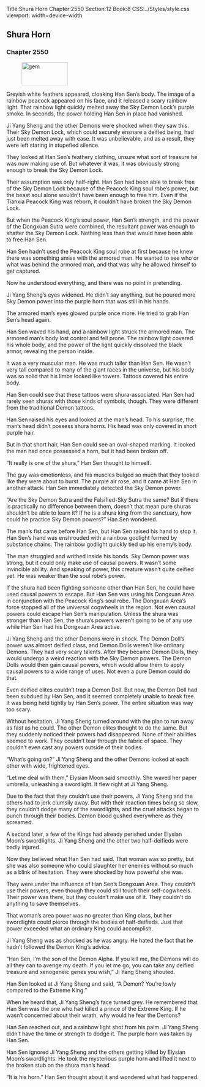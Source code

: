 Title:Shura Horn 
Chapter:2550 
Section:12 
Book:8 
CSS:../Styles/style.css 
viewport: width=device-width
  
## Shura Horn
### Chapter 2550
  
<figure>
	<img src="../Images/gem.gif" alt="gem" id="gem" width="120" height="60" />
</figure>
  

  
Greyish white feathers appeared, cloaking Han Sen’s body. The image of a rainbow peacock appeared on his face, and it released a scary rainbow light. That rainbow light quickly melted away the Sky Demon Lock’s purple smoke. In seconds, the power holding Han Sen in place had vanished.

Ji Yang Sheng and the other Demons were shocked when they saw this. Their Sky Demon Lock, which could securely ensnare a deified being, had just been melted away with ease. It was unbelievable, and as a result, they were left staring in stupefied silence.

They looked at Han Sen’s feathery clothing, unsure what sort of treasure he was now making use of. But whatever it was, it was obviously strong enough to break the Sky Demon Lock.

Their assumption was only half-right. Han Sen had been able to break free of the Sky Demon Lock because of the Peacock King soul robe’s power, but the beast soul alone wouldn’t have been enough to free him. Even if the Tianxia Peacock King was reborn, it couldn’t have broken the Sky Demon Lock.

But when the Peacock King’s soul power, Han Sen’s strength, and the power of the Dongxuan Sutra were combined, the resultant power was enough to shatter the Sky Demon Lock. Nothing less than that would have been able to free Han Sen.

Han Sen hadn’t used the Peacock King soul robe at first because he knew there was something amiss with the armored man. He wanted to see who or what was behind the armored man, and that was why he allowed himself to get captured.

Now he understood everything, and there was no point in pretending.

Ji Yang Sheng’s eyes widened. He didn’t say anything, but he poured more Sky Demon power into the purple horn that was still in his hands.

The armored man’s eyes glowed purple once more. He tried to grab Han Sen’s head again.

Han Sen waved his hand, and a rainbow light struck the armored man. The armored man’s body lost control and fell prone. The rainbow light covered his whole body, and the power of the light quickly dissolved the black armor, revealing the person inside.

It was a very muscular man. He was much taller than Han Sen. He wasn’t very tall compared to many of the giant races in the universe, but his body was so solid that his limbs looked like towers. Tattoos covered his entire body.

Han Sen could see that these tattoos were shura-associated. Han Sen had rarely seen shuras with those kinds of symbols, though. They were different from the traditional Demon tattoos.

Han Sen raised his eyes and looked at the man’s head. To his surprise, the man’s head didn’t possess shura horns. His head was only covered in short purple hair.

But in that short hair, Han Sen could see an oval-shaped marking. It looked the man had once possessed a horn, but it had been broken off.

“It really is one of the shura,” Han Sen thought to himself.

The guy was emotionless, and his muscles bulged so much that they looked like they were about to burst. The purple air rose, and it came at Han Sen in another attack. Han Sen immediately detected the Sky Demon power.

“Are the Sky Demon Sutra and the Falsified-Sky Sutra the same? But if there is practically no difference between them, doesn’t that mean pure shuras shouldn’t be able to learn it? If he is a shura king from the sanctuary, how could he practice Sky Demon powers?” Han Sen wondered.

The man’s fist came before Han Sen, but Han Sen raised his hand to stop it. Han Sen’s hand was enshrouded with a rainbow godlight formed by substance chains. The rainbow godlight quickly tied up his enemy’s body.

The man struggled and writhed inside his bonds. Sky Demon power was strong, but it could only make use of causal powers. It wasn’t some invincible ability. And speaking of power, this creature wasn’t quite deified yet. He was weaker than the soul robe’s power.

If the shura had been fighting someone other than Han Sen, he could have used causal powers to escape. But Han Sen was using his Dongxuan Area in conjunction with the Peacock King’s soul robe. The Dongxuan Area’s force stopped all of the universal cogwheels in the region. Not even causal powers could escape Han Sen’s manipulation. Unless the shura was stronger than Han Sen, the shura’s powers weren’t going to be of any use while Han Sen had his Dongxuan Area active.

Ji Yang Sheng and the other Demons were in shock. The Demon Doll’s power was almost deified class, and Demon Dolls weren’t like ordinary Demons. They had very scary talents. After they became Demon Dolls, they would undergo a weird reaction with the Sky Demon powers. The Demon Dolls would then gain causal powers, which would allow them to apply causal powers to a wide range of uses. Not even a pure Demon could do that.

Even deified elites couldn’t trap a Demon Doll. But now, the Demon Doll had been subdued by Han Sen, and it seemed completely unable to break free. It was being held tightly by Han Sen’s power. The entire situation was way too scary.

Without hesitation, Ji Yang Sheng turned around with the plan to run away as fast as he could. The other Demon elites thought to do the same. But they suddenly noticed their powers had disappeared. None of their abilities seemed to work. They couldn’t tear through the fabric of space. They couldn’t even cast any powers outside of their bodies.

“What’s going on?” Ji Yang Sheng and the other Demons looked at each other with wide, frightened eyes.

“Let me deal with them,” Elysian Moon said smoothly. She waved her paper umbrella, unleashing a swordlight. It flew right at Ji Yang Sheng.

Due to the fact that they couldn’t use their powers, Ji Yang Sheng and the others had to jerk clumsily away. But with their reaction times being so slow, they couldn’t dodge many of the swordlights, and the cruel attacks began to punch through their bodies. Demon blood gushed everywhere as they screamed.

A second later, a few of the Kings had already perished under Elysian Moon’s swordlights. Ji Yang Sheng and the other two half-deifieds were badly injured.

Now they believed what Han Sen had said. That woman was so pretty, but she was also someone who could slaughter her enemies without so much as a blink of hesitation. They were shocked by how powerful she was.

They were under the influence of Han Sen’s Dongxuan Area. They couldn’t use their powers, even though they could still touch their self-cogwheels. Their power was there, but they couldn’t make use of it. They couldn’t do anything to save themselves.

That woman’s area power was no greater than King class, but her swordlights could pierce through the bodies of half-deifieds. Just that power exceeded what an ordinary King could accomplish.

Ji Yang Sheng was as shocked as he was angry. He hated the fact that he hadn’t followed the Demon King’s advice.

“Han Sen, I’m the son of the Demon Alpha. If you kill me, the Demons will do all they can to avenge my death. If you let me go, you can take any deified treasure and xenogeneic genes you wish,” Ji Yang Sheng shouted.

Han Sen looked at Ji Yang Sheng and said, “A Demon? You’re lowly compared to the Extreme King.”

When he heard that, Ji Yang Sheng’s face turned grey. He remembered that Han Sen was the one who had killed a prince of the Extreme King. If he wasn’t concerned about their wrath, why would he fear the Demons?

Han Sen reached out, and a rainbow light shot from his palm. Ji Yang Sheng didn’t have the time or strength to dodge it. The purple horn was taken by Han Sen.

Han Sen ignored Ji Yang Sheng and the others getting killed by Elysian Moon’s swordlights. He took the mysterious purple horn and lifted it next to the broken stub on the shura man’s head.

“It is his horn.” Han Sen thought about it and wondered what had happened.